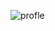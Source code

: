 ![profle](https://user-images.githubusercontent.com/68390087/91794770-dfa10300-ebe9-11ea-8ab1-1adcf06482ef.jpg)


